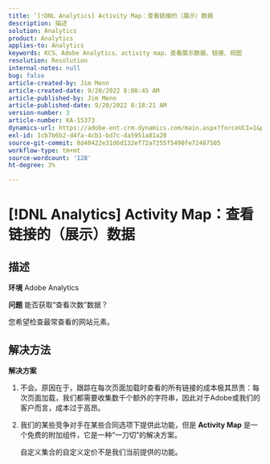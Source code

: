 ```yaml
---
title: ’[!DNL Analytics] Activity Map：查看链接的（展示）数据
description: 描述
solution: Analytics
product: Analytics
applies-to: Analytics
keywords: KCS、Adobe Analytics、activity map、查看展示数据、链接、视图
resolution: Resolution
internal-notes: null
bug: false
article-created-by: Jim Menn
article-created-date: 9/20/2022 8:08:45 AM
article-published-by: Jim Menn
article-published-date: 9/20/2022 8:18:21 AM
version-number: 3
article-number: KA-15373
dynamics-url: https://adobe-ent.crm.dynamics.com/main.aspx?forceUCI=1&pagetype=entityrecord&etn=knowledgearticle&id=80e75a6f-bb38-ed11-9db1-0022480866ad
exl-id: 1cb7b6b2-d4fa-4cb1-bd7c-da5951a81a20
source-git-commit: 8d40422e31d6d132ef72a7255f5490fe72487505
workflow-type: tm+mt
source-wordcount: '128'
ht-degree: 3%

---
```


# [!DNL Analytics] Activity Map：查看链接的（展示）数据

## 描述


<b>环境</b>
Adobe Analytics

<b>问题</b>
能否获取“查看次数”数据？

您希望检查最常查看的网站元素。


## 解决方法


<b>解决方案</b>

1. 不会。原因在于，跟踪在每次页面加载时查看的所有链接的成本极其昂贵：每次页面加载，我们都需要收集数千个额外的字符串，因此对于Adobe或我们的客户而言，成本过于高昂。
2. 我们的某些竞争对手在某些合同选项下提供此功能，但是 <b>Activity Map</b> 是一个免费的附加组件，它是一种“一刀切”的解决方案。

   自定义集合的自定义定价不是我们当前提供的功能。
